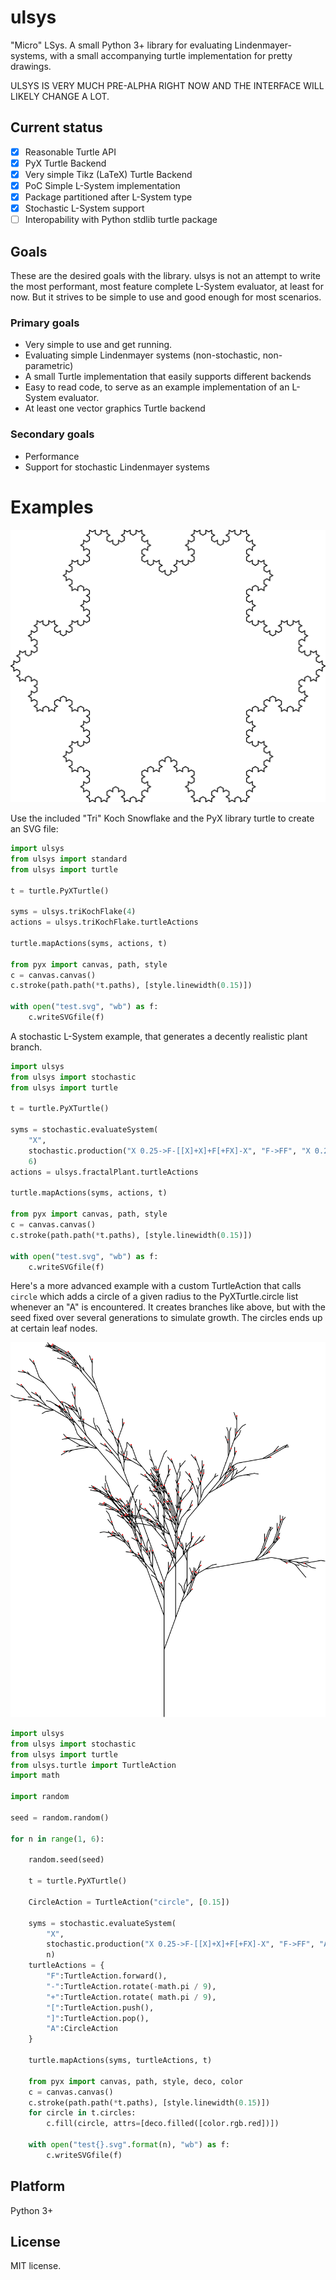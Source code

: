 # ulsys
"Micro" LSys. A small Python 3+ library for evaluating Lindenmayer-systems, with a small accompanying turtle implementation for pretty drawings.

ULSYS IS VERY MUCH PRE-ALPHA RIGHT NOW AND THE INTERFACE WILL LIKELY CHANGE A LOT.

## Current status
- [X] Reasonable Turtle API
- [X] PyX Turtle Backend
- [X] Very simple Tikz (LaTeX) Turtle Backend
- [X] PoC Simple L-System implementation
- [X] Package partitioned after L-System type
- [X] Stochastic L-System support
- [ ] Interopability with Python stdlib turtle package

## Goals 
These are the desired goals with the library. ulsys is not an attempt to write the most performant, most feature complete L-System evaluator, at least for now. But it strives to be simple to use and good enough for most scenarios.

### Primary goals
- Very simple to use and get running.
- Evaluating simple Lindenmayer systems (non-stochastic, non-parametric)
- A small Turtle implementation that easily supports different backends
- Easy to read code, to serve as an example implementation of an L-System evaluator.
- At least one vector graphics Turtle backend

### Secondary goals
- Performance
- Support for stochastic Lindenmayer systems

# Examples
![Koch Snowflake Vector Image](example.svg)

Use the included "Tri" Koch Snowflake and the PyX library turtle to create an
SVG file:

```python
import ulsys
from ulsys import standard
from ulsys import turtle

t = turtle.PyXTurtle()

syms = ulsys.triKochFlake(4)
actions = ulsys.triKochFlake.turtleActions

turtle.mapActions(syms, actions, t)

from pyx import canvas, path, style
c = canvas.canvas()
c.stroke(path.path(*t.paths), [style.linewidth(0.15)])

with open("test.svg", "wb") as f:
    c.writeSVGfile(f)
```

A stochastic L-System example, that generates a decently realistic plant branch.

```python
import ulsys
from ulsys import stochastic
from ulsys import turtle

t = turtle.PyXTurtle()

syms = stochastic.evaluateSystem(
    "X",
    stochastic.production("X 0.25->F-[[X]+X]+F[+FX]-X", "F->FF", "X 0.25->F+[[XX]+X]-F[-FX]-X", "X 0.5->F[X[FX]]+F[[FX]X]"),
    6)
actions = ulsys.fractalPlant.turtleActions

turtle.mapActions(syms, actions, t)

from pyx import canvas, path, style
c = canvas.canvas()
c.stroke(path.path(*t.paths), [style.linewidth(0.15)])

with open("test.svg", "wb") as f:
    c.writeSVGfile(f)
```

Here's a more advanced example with a custom TurtleAction that calls `circle` 
which adds a circle of a given radius to the PyXTurtle.circle list whenever
an "A" is encountered. It creates branches like above, but with the seed fixed
over several generations to simulate growth. The circles ends up at certain
leaf nodes.

![Example 2 was produced in this fashion.](example2.svg)

```python
import ulsys
from ulsys import stochastic
from ulsys import turtle
from ulsys.turtle import TurtleAction
import math

import random

seed = random.random()

for n in range(1, 6):

    random.seed(seed)
        
    t = turtle.PyXTurtle()
    
    CircleAction = TurtleAction("circle", [0.15])
    
    syms = stochastic.evaluateSystem(
        "X",
        stochastic.production("X 0.25->F-[[X]+X]+F[+FX]-X", "F->FF", "A->F", "X 0.25->F+[[XX]+X]-F[-FX]-X", "X 0.5->F[X[FXA]]+F[[FX]X]"),
        n)
    turtleActions = {
        "F":TurtleAction.forward(),
        "-":TurtleAction.rotate(-math.pi / 9),
        "+":TurtleAction.rotate( math.pi / 9),
        "[":TurtleAction.push(),
        "]":TurtleAction.pop(),
        "A":CircleAction
    }
    
    turtle.mapActions(syms, turtleActions, t)
    
    from pyx import canvas, path, style, deco, color
    c = canvas.canvas()
    c.stroke(path.path(*t.paths), [style.linewidth(0.15)])
    for circle in t.circles:    
        c.fill(circle, attrs=[deco.filled([color.rgb.red])])
    
    with open("test{}.svg".format(n), "wb") as f:
        c.writeSVGfile(f)
```

## Platform
Python 3+

## License
MIT license. 
